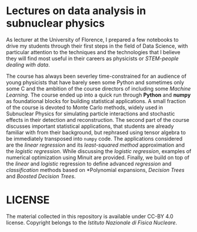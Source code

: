 # Lectures on data analysis in subnuclear physics
As lecturer at the University of Florence, I prepared a few notebooks to drive my students through their first steps in the field of Data Science, with particular attention to the techniques and the technologies that I believe they will find most useful in their careers as physicists or *STEM-people dealing with data*.

The course has always been severley time-constrained for an audience of young physicists that have barely seen some Python and sometimes only some C and the ambition of the course directors of including some *Machine Learning*.
The course ended up into a quick run through **Python** and **numpy** as foundational blocks for building statistical applications. A small fraction of the course is devoted to Monte Carlo methods, widely used in Subnuclear Physics for simulating particle interactions and stochastic effects in their detection and reconstruction. 
The second part of the course discusses important statistical applications, that students are already familiar with from their background, but rephrased using tensor algebra to be immediately transposed into `numpy` code. The applications considered are the *linear regression* and its *least-squared method* approximation and the *logistic regression*. 
While discussing the *logistic regression*, examples of numerical optimization using Minuit are provided.
Finally, we build on top of the *linear* and *logistic* regression to define advanced *regression* and *classification* methods based on *Polynomial expansions, *Decision Trees* and *Boosted Decision Trees*.

# LICENSE
The material collected in this repository is available under CC-BY 4.0 license.
Copyright belongs to the *Istituto Nazionale di Fisica Nucleare*.
